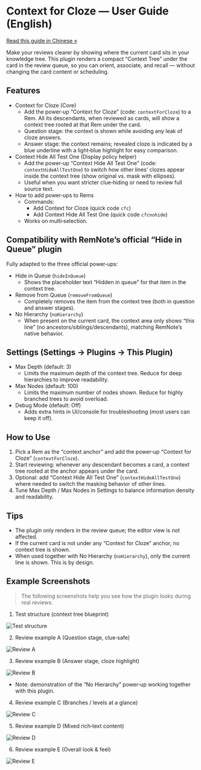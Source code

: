 # Context for Cloze — User Guide (English)

[Read this guide in Chinese »](./README_ZH.md)

Make your reviews clearer by showing where the current card sits in your knowledge tree. This plugin renders a compact “Context Tree” under the card in the review queue, so you can orient, associate, and recall — without changing the card content or scheduling.

## Features
- Context for Cloze (Core)
  - Add the power‑up “Context for Cloze” (code: `contextForCloze`) to a Rem. All its descendants, when reviewed as cards, will show a context tree rooted at that Rem under the card.
  - Question stage: the context is shown while avoiding any leak of cloze answers.
  - Answer stage: the context remains; revealed cloze is indicated by a blue underline with a light‑blue highlight for easy comparison.
- Context Hide All Test One (Display policy helper)
  - Add the power‑up “Context Hide All Test One” (code: `contextHideAllTestOne`) to switch how other lines’ clozes appear inside the context tree (show original vs. mask with ellipses).
  - Useful when you want stricter clue‑hiding or need to review full source text.
- How to add power‑ups to Rems
  - Commands:
    - Add Context for Cloze (quick code `cfc`)
    - Add Context Hide All Test One (quick code `cfcnohide`)
  - Works on multi‑selection.

## Compatibility with RemNote’s official “Hide in Queue” plugin
Fully adapted to the three official power‑ups:
- Hide in Queue (`hideInQueue`)
  - Shows the placeholder text “Hidden in queue” for that item in the context tree.
- Remove from Queue (`removeFromQueue`)
  - Completely removes the item from the context tree (both in question and answer stages).
- No Hierarchy (`noHierarchy`)
  - When present on the current card, the context area only shows “this line” (no ancestors/siblings/descendants), matching RemNote’s native behavior.

## Settings (Settings → Plugins → This Plugin)
- Max Depth (default: 3)
  - Limits the maximum depth of the context tree. Reduce for deep hierarchies to improve readability.
- Max Nodes (default: 100)
  - Limits the maximum number of nodes shown. Reduce for highly branched trees to avoid overload.
- Debug Mode (default: Off)
  - Adds extra hints in UI/console for troubleshooting (most users can keep it off).

## How to Use
1. Pick a Rem as the “context anchor” and add the power‑up “Context for Cloze” (`contextForCloze`).
2. Start reviewing: whenever any descendant becomes a card, a context tree rooted at the anchor appears under the card.
3. Optional: add “Context Hide All Test One” (`contextHideAllTestOne`) where needed to switch the masking behavior of other lines.
4. Tune Max Depth / Max Nodes in Settings to balance information density and readability.

## Tips
- The plugin only renders in the review queue; the editor view is not affected.
- If the current card is not under any “Context for Cloze” anchor, no context tree is shown.
- When used together with No Hierarchy (`noHierarchy`), only the current line is shown. This is by design.

## Example Screenshots

> The following screenshots help you see how the plugin looks during real reviews.

1) Test structure (context tree blueprint)

![Test structure](https://remnote-user-data.s3.amazonaws.com/zaFqKpkiElkV2UIcTnEPlt0mr09fwkG0FV52yBVdzCJR6nTH0Lb6tEEgRIFht-oEINkdrK8wJF1K3G_VjYmWu-vohCE6RwAez_wvjvR6h-WtUPvVPYpyL0V6XdaGRRlJ.jpeg?loading=false)

2) Review example A (Question stage, clue‑safe)

![Review A](https://remnote-user-data.s3.amazonaws.com/GT9Ausv726feJf22kII7MJhnGCbfhVYFCh5GMtf2mUweNpSQUHn6dtmL0GWSTHzLVnyEJtZjCthc5Rda7aIJ-0eFMO2xhOO6dLqRrvm8SfEzl3FFF3zRx9qR8c0czX5g.jpeg)

3) Review example B (Answer stage, cloze highlight)

![Review B](https://remnote-user-data.s3.amazonaws.com/bXoC-aeiey70Hl_jrjmS0MCUzN82TMPYUJF8KGy9iErqMqAQ-5dGy3UdqW4xbW2ezXFZg1uCgDnM4brRKA8Y0Doz87_VLLUZRS4C7i2t4qmCwVvvi8UZHp9MOaXhutc0.jpeg?loading=false)

- Note: demonstration of the “No Hierarchy” power‑up working together with this plugin.

4) Review example C (Branches / levels at a glance)

![Review C](https://remnote-user-data.s3.amazonaws.com/niJfC_INpPkpidUzOw6ZbY4r7e2bIXbK9zuVoCItDPPv3wv8qVl1b25OpTY8fWGC5JRr2jUHNN9TjOaQzuQwSc2qPqRFzBZRZHEY9vCmDJs-Lux3XYfBZapnr52ZEcyV.jpeg?loading=false)

5) Review example D (Mixed rich‑text content)

![Review D](https://remnote-user-data.s3.amazonaws.com/j_FQj9RxuQnRqFO4X3Qo64siZY_3nHxoU4vQv-Hy1Op5OcAva_IuBPFlVA1EHAsjeywgP-wBHGrBUfjv82I2V-wJ409_IdO6AOJi8w8xHdIc8DfKH9zF9pjiskwoMlyf.jpeg?loading=false)

6) Review example E (Overall look & feel)

![Review E](https://remnote-user-data.s3.amazonaws.com/rSRm6AeAIG7bsA1K74po0wdLr-cfbW9mGaA_Rkdp20qY2A54-2_W8kUy2Y4mkHls_K1CLnhR57677cGcIeBPdBSz_cmpDiTDlTN91M4r184lrhjKT4_f85OUoQ7qLG4h.jpeg?loading=false)

